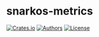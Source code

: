 # snarkos-metrics

[![Crates.io](https://img.shields.io/crates/v/snarkos-metrics.svg?color=neon)](https://crates.io/crates/snarkos-metrics)
[![Authors](https://img.shields.io/badge/authors-Aleo-orange.svg)](https://aleo.org)
[![License](https://img.shields.io/badge/License-GPLv3-blue.svg)](./LICENSE.md)
